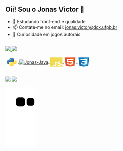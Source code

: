 ## Oii! Sou o Jonas Victor 👾

- 🌱 Estudando front-end e qualidade
- 📫 Contate-me no email: jonas.victor@dcx.ufpb.br
- 🤖 Curiosidade em jogos autorais

##

<div>
  <a href="https://github.com/jonasvictor">
  <img height="180em" src="https://github-readme-stats.vercel.app/api?username=jonasvictor&show_icons=true&theme=midnight-purple&include_all_commits=true&count_private=true"/>
  <img height="180em" src="https://github-readme-stats.vercel.app/api/top-langs/?username=jonasvictor&layout=compact&langs_count=16&theme=midnight-purple"/>
</div>
  
<div style="display: inline_block"><br>
  <img align="center" alt="Jonas-Python" height="30" width="40" src="https://raw.githubusercontent.com/devicons/devicon/master/icons/python/python-original.svg">
  <img align="center" alt="Jonas-Java" height="30" width="40" src="https://cdn.jsdelivr.net/gh/devicons/devicon/icons/java/java-original.svg">
  <img align="center" alt="Jonas-Js" height="30" width="40" src="https://raw.githubusercontent.com/devicons/devicon/master/icons/javascript/javascript-plain.svg">
  <img align="center" alt="Jonas-HTML" height="30" width="40" src="https://raw.githubusercontent.com/devicons/devicon/master/icons/html5/html5-original.svg">
  <img align="center" alt="Jonas-CSS" height="30" width="40" src="https://raw.githubusercontent.com/devicons/devicon/master/icons/css3/css3-original.svg">
</div>
    
##
  
<div>
  <a href = "jonas.victor@dcx.ufpb.br"><img src="https://img.shields.io/badge/Gmail-D14836?style=for-the-badge&logo=gmail&logoColor=white" target="_blank"></a>
  <a href="https://www.linkedin.com/in/jonas-victor-858863211/" target="_blank"><img src="https://img.shields.io/badge/-LinkedIn-%230077B5?style=for-the-badge&logo=linkedin&logoColor=white" target="_blank"></a>
  
  ![Snake animation](https://github.com/jonasvictor/jonasvictor/blob/output/github-contribution-grid-snake.svg)
  
</div>
